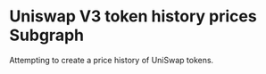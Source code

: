 # Uniswap V3 token history prices Subgraph

Attempting to create a price history of UniSwap tokens.
